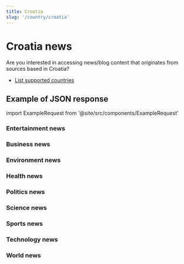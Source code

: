 ```yaml
---
title: Croatia
slug: '/country/croatia'
---
```


# Croatia news

Are you interested in accessing news/blog content that originates from sources based in Croatia?

- [List supported countries](/get-articles/countries)

## Example of JSON response

import ExampleRequest from '@site/src/components/ExampleRequest'

### Entertainment news
<ExampleRequest url="https://apitube.io/v1/news/articles?limit=2&category=news/Arts_and_Entertainment&country=hr"></ExampleRequest>

### Business news
<ExampleRequest url="https://apitube.io/v1/news/articles?limit=2&category=news/Business&country=hr"></ExampleRequest>

### Environment news
<ExampleRequest url="https://apitube.io/v1/news/articles?limit=2&category=news/Environment&country=hr"></ExampleRequest>

### Health news
<ExampleRequest url="https://apitube.io/v1/news/articles?limit=2&category=news/Health&country=hr"></ExampleRequest>

### Politics news
<ExampleRequest url="https://apitube.io/v1/news/articles?limit=2&category=news/Politics&country=hr"></ExampleRequest>

### Science news
<ExampleRequest url="https://apitube.io/v1/news/articles?limit=2&category=news/Science&country=hr"></ExampleRequest>

### Sports news
<ExampleRequest url="https://apitube.io/v1/news/articles?limit=2&category=news/Sports&country=hr"></ExampleRequest>

### Technology news
<ExampleRequest url="https://apitube.io/v1/news/articles?limit=2&category=news/Technology&country=hr"></ExampleRequest>

### World news
<ExampleRequest url="https://apitube.io/v1/news/articles?limit=2&category=news/World&country=hr"></ExampleRequest>
